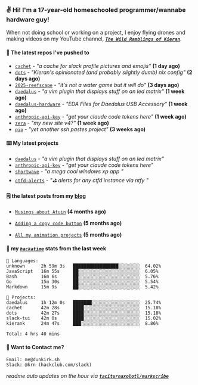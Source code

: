 ### ✌️ Hi! I'm a 17-year-old homeschooled programmer/wannabe hardware guy!

When not doing school or working on a project, I enjoy flying drones and making videos on my YouTube channel, [**_`The Wild Ramblings of Kieran`_**](https://youtube.com/@kieran.rambles).

#### 👷 The latest repos I've pushed to

- [`cachet`](https://github.com/taciturnaxolotl/cachet) - _"a cache for slack profile pictures and emojis"_ **(1 day ago)**
- [`dots`](https://github.com/taciturnaxolotl/dots) - _"Kieran's opinionated (and probably slightly dumb) nix config"_ **(2 days ago)**
- [`2025-reefscape`](https://github.com/df1317/2025-reefscape) - _"it's not a water game but it will do"_ **(3 days ago)**
- [`daedalus`](https://github.com/taciturnaxolotl/daedalus) - _"a vim plugin that displays stuff on an led matrix"_ **(1 week ago)**
- [`daedalus-hardware`](https://github.com/geschmit/daedalus-hardware) - _"EDA Files for Daedalus USB Accessory"_ **(1 week ago)**
- [`anthropic-api-key`](https://github.com/taciturnaxolotl/anthropic-api-key) - _"get your claude code tokens here"_ **(1 week ago)**
- [`zera`](https://github.com/taciturnaxolotl/zera) - _"my new site v4?"_ **(1 week ago)**
- [`pip`](https://github.com/taciturnaxolotl/pip) - _"yet another ssh pastes project"_ **(3 weeks ago)**

#### ⌨️ My latest projects

- [`daedalus`](https://github.com/taciturnaxolotl/daedalus) - _"a vim plugin that displays stuff on an led matrix"_
- [`anthropic-api-key`](https://github.com/taciturnaxolotl/anthropic-api-key) - _"get your claude code tokens here"_
- [`shortwave`](https://github.com/taciturnaxolotl/shortwave) - _"a mega cool windows xp app "_
- [`ctfd-alerts`](https://github.com/taciturnaxolotl/ctfd-alerts) - _"⛳ alerts for any ctfd instance via ntfy "_

#### 🗒️ the latest posts from my [blog](https://dunkirk.sh)

- [`Musings about Atuin`](https://dunkirk.sh/blog/atuin/) **(4 months ago)**

- [`Adding a copy code button`](https://dunkirk.sh/blog/adding-a-copy-button/) **(5 months ago)**

- [`All my animation projects`](https://dunkirk.sh/blog/my-animations/) **(5 months ago)**



#### 📡 my [_`hackatime`_](https://waka.hackclub.com) stats from the last week

```text
💾 Languages:
unknown      2h 59m 3s   █████████████████░░░░░░░░  64.02%
JavaScript   16m 55s     ██░░░░░░░░░░░░░░░░░░░░░░░  6.05%
Bash         16m 6s      ██░░░░░░░░░░░░░░░░░░░░░░░  5.76%
Go           15m 30s     ██░░░░░░░░░░░░░░░░░░░░░░░  5.54%
Markdown     15m 9s      ██░░░░░░░░░░░░░░░░░░░░░░░  5.42%

💼 Projects:
daedalus     1h 12m 0s   ███████░░░░░░░░░░░░░░░░░░  25.74%
cachet       42m 28s     ████░░░░░░░░░░░░░░░░░░░░░  15.18%
dots         42m 27s     ████░░░░░░░░░░░░░░░░░░░░░  15.18%
slack-tui    42m 0s      ████░░░░░░░░░░░░░░░░░░░░░  15.02%
kierank      24m 47s     ███░░░░░░░░░░░░░░░░░░░░░░  8.86%

Total: 4 hrs 40 mins
```

#### 📮 Want to Contact me?

```text
Email: me@dunkirk.sh
Slack: @krn (hackclub.com/slack)
```

_readme auto updates on the hour via [**`taciturnaxolotl/markscribe`**](https://github.com/taciturnaxolotl/markscribe)_
